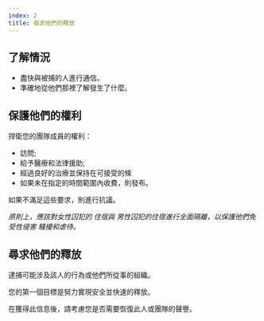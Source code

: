 ```yaml
---
index: 2
title: 尋求他們的釋放
---
```

## 了解情況

*   盡快與被捕的人進行通信。
*   準確地從他們那裡了解發生了什麼。

## 保護他們的權利

捍衛您的團隊成員的權利：

*   訪問;
*   給予醫療和法律援助;
*   經過良好的治療並保持在可接受的條
*   如果未在指定的時間範圍內收費，則發布。

如果不滿足這些要求，則進行抗議。

*原則上，應該對女性囚犯的
住宿與
男性囚犯的住宿進行全面隔離，以保護他們免受性侵害
騷擾和虐待。*

## 尋求他們的釋放

逮捕可能涉及該人的行為或他們所從事的組織。

您的第一個目標是努力實現安全並快速的釋放。

在獲得此信息後，請考慮您是否需要恢復此人或團隊的聲譽。